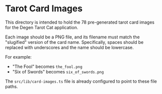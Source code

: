 # Tarot Card Images

This directory is intended to hold the 78 pre-generated tarot card images for the Degen Tarot Cat application.

Each image should be a PNG file, and its filename must match the "slugified" version of the card name.
Specifically, spaces should be replaced with underscores and the name should be lowercase.

For example:
- "The Fool" becomes `the_fool.png`
- "Six of Swords" becomes `six_of_swords.png`

The `src/lib/card-images.ts` file is already configured to point to these file paths.
